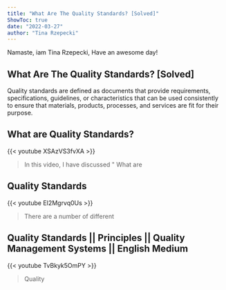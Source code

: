 ```yaml
---
title: "What Are The Quality Standards? [Solved]"
ShowToc: true 
date: "2022-03-27"
author: "Tina Rzepecki" 
---
```


Namaste, iam Tina Rzepecki, Have an awesome day!
## What Are The Quality Standards? [Solved]
 Quality standards are defined as documents that provide requirements, specifications, guidelines, or characteristics that can be used consistently to ensure that materials, products, processes, and services are fit for their purpose.

## What are Quality Standards?
{{< youtube XSAzVS3fvXA >}}
>In this video, I have discussed " What are 

## Quality Standards
{{< youtube EI2Mgrvq0Us >}}
>There are a number of different 

## Quality Standards || Principles || Quality Management Systems || English Medium
{{< youtube TvBkyk5OmPY >}}
>Quality

